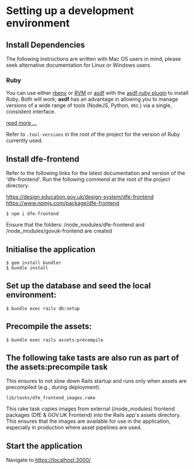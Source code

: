 # Setting up a development environment

## Install Dependencies

The following instructions are written with Mac OS users in mind, please seek
alternative documentation for Linux or Windows users.

### Ruby

You can use either  [rbenv](https://rbenv.org/) or [RVM](https://rvm.io/) or [asdf](https://github.com/asdf-vm/asdf)
with the [asdf-ruby plugin](https://github.com/asdf-vm/asdf-ruby) to install
Ruby. Both will work; **asdf** has an advantage in allowing you to manage
versions of a wide range of tools (NodeJS, Python, etc.) via a single,
consistent interface.

[read more ...](https://github.com/DFE-Digital/rails-template?tab=readme-ov-file#tools-optionally-installed-by-asdf)

Refer to `.tool-versions` in the root of the project for the version of Ruby
currently used.

## Install dfe-frontend

Refer to the following links for the latest documentation and version of the 'dfe-frontend'.
Run the following commend at the root of the project directory.

https://design.education.gov.uk/design-system/dfe-frontend
https://www.npmjs.com/package/dfe-frontend

```
$ npm i dfe-frontend
```
Ensure that the folders: /node_modules/dfe-frontend and  /node_modules/govuk-frontend are created

## Initialise the application

```
$ gem install bundler
$ bundle install
```

## Set up the database and seed the local environment:

```
$ bundle exec rails db:setup
```

## Precompile the assets:

```
$ bundle exec rails assets:precompile
```

## The following take tasts are also run as part of the assets:precompile task

This ensures to not slow down Rails startup and runs only when assets are precompiled (e.g., during deployment).

```
lib/tasks/dfe_frontend_images.rake
```

This rake task copies images from external (/node_modules) frontend packages (DfE & GOV.UK Frontend)
into the Rails app's  assets directory. This ensures that the images are available
for use in the application, especially in production where asset pipelines are used.

## Start the application

Navigate to [https://localhost:3000/](https://localhost:3000/)
